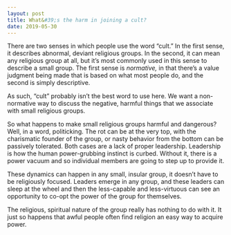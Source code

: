 ```yaml
---
layout: post
title: What&#39;s the harm in joining a cult?
date: 2019-05-30
---
```


<p>There are two senses in which people use the word “cult.” In the first sense, it describes abnormal, deviant religious groups. In the second, it can mean any religious group at all, but it’s most commonly used in this sense to describe a small group. The first sense is <i>normative,</i> in that there’s a value judgment being made that is based on what most people do, and the second is simply descriptive.</p><p>As such, “cult” probably isn’t the best word to use here. We want a non-normative way to discuss the negative, harmful things that we associate with small religious groups.</p><p>So what happens to make small religious groups harmful and dangerous? Well, in a word, politicking. The rot can be at the very top, with the charismatic founder of the group, or nasty behavior from the bottom can be passively tolerated. Both cases are a lack of proper leadership. Leadership is how the human power-grubbing instinct is curbed. Without it, there is a power vacuum and so individual members are going to step up to provide it.</p><p>These dynamics can happen in any small, insular group, it doesn’t have to be religiously focused. Leaders emerge in any group, and these leaders can sleep at the wheel and then the less-capable and less-virtuous can see an opportunity to co-opt the power of the group for themselves.</p><p>The religious, spiritual nature of the group really has nothing to do with it. It just so happens that awful people often find religion an easy way to acquire power.</p>
